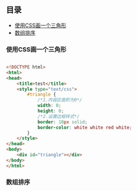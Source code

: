 ## 目录

* [使用CSS画一个三角形](#使用CSS画一个三角形)
* [数组排序](#数组排序)

### 使用CSS画一个三角形

```html

<!DOCTYPE html>  
<html>  
<head>  
    <title>test</title>  
    <style type="text/css">  
        #triangle {  
            /*1.内容区面积为0*/  
            width: 0;  
            height: 0;  
            /*2.设置边框样式*/  
            border: 10px solid;  
            border-color: white white red white;  
        }  
    </style>  
</head>  
<body>  
    <div id="triangle"></div>  
</body>  
</html>

```

### 数组排序
